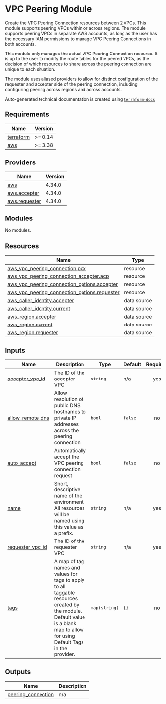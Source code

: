 # VPC Peering Module

Create the VPC Peering Connection resources between 2 VPCs.  This module supports peering VPCs within or across regions.
The module supports peering VPCs in separate AWS accounts, as long as the user has the necessary IAM permissions to
manage VPC Peering Connections in both accounts.

This module only manages the actual VPC Peering Connection resource.  It is up to the user to modify the route tables
for the peered VPCs, as the decision of which resources to share across the peering connection are unique to each situation.

The module uses aliased providers to allow for distinct configuration of the requester and accepter side of the peering
connection, including configuring peering across regions and across accounts.
<!-- BEGINNING OF PRE-COMMIT-TERRAFORM DOCS HOOK -->
Auto-generated technical documentation is created using [`terraform-docs`](https://terraform-docs.io/)

## Requirements

| Name | Version |
|------|---------|
| <a name="requirement_terraform"></a> [terraform](#requirement\_terraform) | >= 0.14 |
| <a name="requirement_aws"></a> [aws](#requirement\_aws) | >= 3.38 |

## Providers

| Name | Version |
|------|---------|
| <a name="provider_aws"></a> [aws](#provider\_aws) | 4.34.0 |
| <a name="provider_aws.accepter"></a> [aws.accepter](#provider\_aws.accepter) | 4.34.0 |
| <a name="provider_aws.requester"></a> [aws.requester](#provider\_aws.requester) | 4.34.0 |

## Modules

No modules.

## Resources

| Name | Type |
|------|------|
| [aws_vpc_peering_connection.pcx](https://registry.terraform.io/providers/hashicorp/aws/latest/docs/resources/vpc_peering_connection) | resource |
| [aws_vpc_peering_connection_accepter.acp](https://registry.terraform.io/providers/hashicorp/aws/latest/docs/resources/vpc_peering_connection_accepter) | resource |
| [aws_vpc_peering_connection_options.accepter](https://registry.terraform.io/providers/hashicorp/aws/latest/docs/resources/vpc_peering_connection_options) | resource |
| [aws_vpc_peering_connection_options.requester](https://registry.terraform.io/providers/hashicorp/aws/latest/docs/resources/vpc_peering_connection_options) | resource |
| [aws_caller_identity.accepter](https://registry.terraform.io/providers/hashicorp/aws/latest/docs/data-sources/caller_identity) | data source |
| [aws_caller_identity.current](https://registry.terraform.io/providers/hashicorp/aws/latest/docs/data-sources/caller_identity) | data source |
| [aws_region.accepter](https://registry.terraform.io/providers/hashicorp/aws/latest/docs/data-sources/region) | data source |
| [aws_region.current](https://registry.terraform.io/providers/hashicorp/aws/latest/docs/data-sources/region) | data source |
| [aws_region.requester](https://registry.terraform.io/providers/hashicorp/aws/latest/docs/data-sources/region) | data source |

## Inputs

| Name | Description | Type | Default | Required |
|------|-------------|------|---------|:--------:|
| <a name="input_accepter_vpc_id"></a> [accepter\_vpc\_id](#input\_accepter\_vpc\_id) | The ID of the accepter VPC | `string` | n/a | yes |
| <a name="input_allow_remote_dns"></a> [allow\_remote\_dns](#input\_allow\_remote\_dns) | Allow resolution of public DNS hostnames to private IP addresses across the peering connection | `bool` | `false` | no |
| <a name="input_auto_accept"></a> [auto\_accept](#input\_auto\_accept) | Automatically accept the VPC peering connection request | `bool` | `false` | no |
| <a name="input_name"></a> [name](#input\_name) | Short, descriptive name of the environment. All resources will be named using this value as a prefix. | `string` | n/a | yes |
| <a name="input_requester_vpc_id"></a> [requester\_vpc\_id](#input\_requester\_vpc\_id) | The ID of the requester VPC | `string` | n/a | yes |
| <a name="input_tags"></a> [tags](#input\_tags) | A map of tag names and values for tags to apply to all taggable resources created by the module. Default value is a blank map to allow for using Default Tags in the provider. | `map(string)` | `{}` | no |

## Outputs

| Name | Description |
|------|-------------|
| <a name="output_peering_connection"></a> [peering\_connection](#output\_peering\_connection) | n/a |
<!-- END OF PRE-COMMIT-TERRAFORM DOCS HOOK -->

